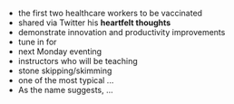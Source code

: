 * the first two healthcare workers to be vaccinated
* shared via Twitter his **heartfelt thoughts**
* demonstrate innovation and productivity improvements
* tune in for
* next Monday eventing
* instructors who will be teaching
* stone skipping/skimming
* one of the most typical ...
* As the name suggests, ...
